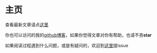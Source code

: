# 主页

查看最新文章请点[这里](./recent)

你也可以访问的我的[github博客](https://github.com/MinjieChang/myblog)，如果你觉得文章对你有帮助，也请不吝**star**

如果阅读过程遇到什么问题，或是有疑问的，欢迎到[这里](https://github.com/MinjieChang/blog/issues)提issue
